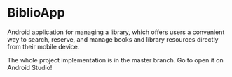 # BiblioApp
Android application for managing a library, which offers users a convenient way to search, reserve, and manage books and library resources directly from their mobile device.

The whole project implementation is in the master branch. Go to open it on Android Studio!
